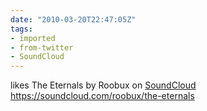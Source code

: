 ```yaml
---
date: "2010-03-20T22:47:05Z"
tags:
- imported
- from-twitter
- SoundCloud
---
```

likes The Eternals by Roobux on [SoundCloud](/tags/SoundCloud) https://soundcloud.com/roobux/the-eternals
